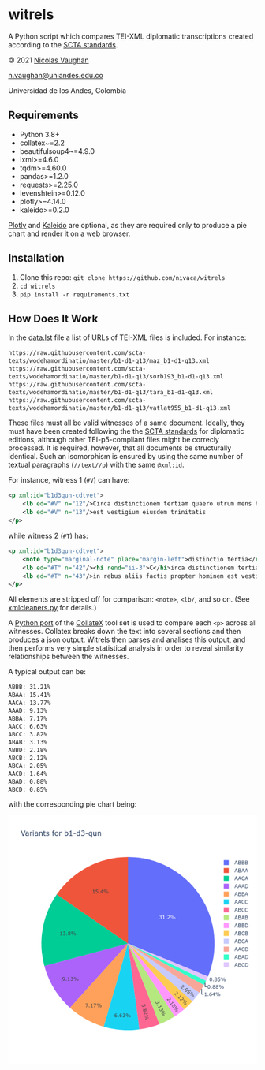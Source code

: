 # witrels

A Python script which compares TEI-XML diplomatic transcriptions 
created according to the [SCTA standards](http://community.scta.info/pages/lombardpress-schema-diplomatic.html).

🄯 2021 [Nicolas Vaughan](http://nicolasvaughan.org)

n.vaughan@uniandes.edu.co

Universidad de los Andes, Colombia

## Requirements

- Python 3.8+
- collatex~=2.2
- beautifulsoup4~=4.9.0
- lxml>=4.6.0
- tqdm>=4.60.0
- pandas>=1.2.0
- requests>=2.25.0
- levenshtein>=0.12.0
- plotly>=4.14.0
- kaleido>=0.2.0

[Plotly](https://plotly.com/python/) and [Kaleido](https://github.com/plotly/Kaleido)
are optional, as they are required only to produce a pie chart 
and render it on a web browser.

## Installation
1. Clone this repo: `git clone https://github.com/nivaca/witrels` 
2. `cd witrels`   
2. `pip install -r requirements.txt `

 
## How Does It Work
In the [data.lst](https://github.com/nivaca/witrels/blob/main/data.lst) file a list of URLs of TEI-XML files is included.
For instance:

```
https://raw.githubusercontent.com/scta-texts/wodehamordinatio/master/b1-d1-q13/maz_b1-d1-q13.xml
https://raw.githubusercontent.com/scta-texts/wodehamordinatio/master/b1-d1-q13/sorb193_b1-d1-q13.xml
https://raw.githubusercontent.com/scta-texts/wodehamordinatio/master/b1-d1-q13/tara_b1-d1-q13.xml
https://raw.githubusercontent.com/scta-texts/wodehamordinatio/master/b1-d1-q13/vatlat955_b1-d1-q13.xml
```

These files must all be valid witnesses of a same document. 
Ideally, they must have been created following the the [SCTA standards](http://community.scta.info/pages/lombardpress-schema-diplomatic.html) for diplomatic editions, 
although other TEI-p5-compliant files might be correcly processed. 
It is required, however, that all documents be structurally identical.
Such an isomorphism is ensured by using the same number of textual paragraphs (`//text//p`)
with the same `@xml:id`.
   
For instance, witness 1 (`#V`) can have:

```xml
<p xml:id="b1d3qun-cdtvet">
    <lb ed="#V" n="12"/>Circa distinctionem tertiam quaero utrum mens humana sit  imago trinitatis increatae sicut in rebus aliis factis propter hominem
    <lb ed="#V" n="13"/>est vestigium eiusdem trinitatis
</p>
```

while witness 2 (`#T`) has:

```xml
<p xml:id="b1d3qun-cdtvet">
    <note type="marginal-note" place="margin-left">distinctio tertia</note>
    <lb ed="#T" n="42"/><hi rend="ii-3">C</hi>irca distinctionem tertiam quaero utrum mens humana sit ymago trinitatis increatae sicut
    <lb ed="#T" n="43"/>in rebus aliis factis propter hominem est vestigium eiusdem trinitatis
</p>
```

All elements are stripped off for comparison: `<note>`, `<lb/`, and so on. (See [xmlcleaners.py](https://github.com/nivaca/witrels/blob/main/xmlcleaners.py) for details.)

A [Python port](https://interedition.github.io/collatex/pythonport.html) 
of the [CollateX](https://collatex.net/) tool set is used to compare each `<p>` across all witnesses. 
Collatex breaks down the text into several sections and then produces a json output.
Witrels then parses and analises this output, and then performs very simple statistical analysis
in order to reveal similarity relationships between the witnesses.

A typical output can be:

```
ABBB: 31.21%
ABAA: 15.41%
AACA: 13.77%
AAAD: 9.13%
ABBA: 7.17%
AACC: 6.63%
ABCC: 3.82%
ABAB: 3.13%
ABBD: 2.18%
ABCB: 2.12%
ABCA: 2.05%
AACD: 1.64%
ABAD: 0.88%
ABCD: 0.85%
```

with the corresponding pie chart being:

![newplot](newplot.png)